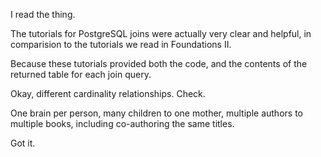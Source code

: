I read the thing.

The tutorials for PostgreSQL joins were actually very clear and helpful, in comparision to the tutorials we read in Foundations II.

Because these tutorials provided both the code, and the contents of the returned table for each join query.

Okay, different cardinality relationships. Check.

One brain per person, many children to one mother, multiple authors to multiple books, including co-authoring the same titles.

Got it.